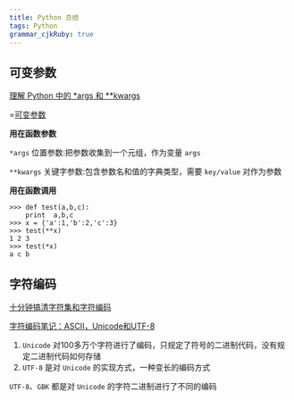 ```yaml
---
title: Python 总结
tags: Python
grammar_cjkRuby: true
---
```




##  可变参数
[理解 Python 中的 *args 和 **kwargs][1]

=[可变参数][2]

**用在函数参数**

`*args` 位置参数:把参数收集到一个元组，作为变量 `args`

`**kwargs` 关键字参数:包含参数名和值的字典类型，需要 `key/value` 对作为参数

**用在函数调用**
```python?linenums
>>> def test(a,b,c):
	print  a,b,c
>>> x = {'a':1,'b':2,'c':3}
>>> test(**x)
1 2 3
>>> test(*x) 
a c b
```

##  字符编码

[十分钟搞清字符集和字符编码][3]

[字符编码笔记：ASCII，Unicode和UTF-8][4]


 1. `Unicode` 对100多万个字符进行了编码，只规定了符号的二进制代码，没有规定二进制代码如何存储
 2. `UTF-8` 是对 `Unicode` 的实现方式，一种变长的编码方式


`UTF-8`、`GBK` 都是对 `Unicode` 的字符二进制进行了不同的编码


  [1]: http://kodango.com/variable-arguments-in-python
  [2]: .//Passing%20arguments%20to%20Python%20functions1.pdf
  [3]: http://cenalulu.github.io/linux/character-encoding/
  [4]: http://www.ruanyifeng.com/blog/2007/10/ascii_unicode_and_utf-8.html